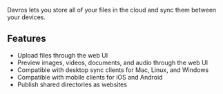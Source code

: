 Davros lets you store all of your files in the cloud and sync them between your devices.

## Features

* Upload files through the web UI
* Preview images, videos, documents, and audio through the web UI
* Compatible with desktop sync clients for Mac, Linux, and Windows
* Compatible with mobile clients for iOS and Android
* Publish shared directories as websites
